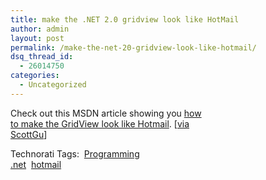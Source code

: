 ```yaml
---
title: make the .NET 2.0 gridview look like HotMail
author: admin
layout: post
permalink: /make-the-net-20-gridview-look-like-hotmail/
dsq_thread_id:
  - 26014750
categories:
  - Uncategorized
---
```

Check out this MSDN article showing you [how  
to make the GridView look like Hotmail][1]. [[via  
ScottGu][2]] 

Technorati Tags:&nbsp; <a href="http://www.technorati.com/tag/Programming" rel="tag">Programming</a>&nbsp;  
<a href="http://www.technorati.com/tag/.net" rel="tag">.net</a>&nbsp; <a href="http://www.technorati.com/tag/hotmail" rel="tag">hotmail</a>&nbsp;

 [1]: http://msdn.microsoft.com/msdnmag/issues/06/05/CuttingEdge/default.aspx
 [2]: http://weblogs.asp.net/scottgu/archive/2006/04/18/443300.aspx